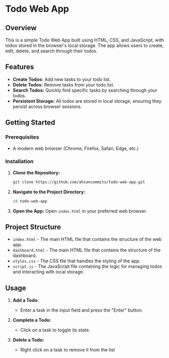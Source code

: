 # Todo Web App

## Overview

This is a simple Todo Web App built using HTML, CSS, and JavaScript, with todos stored in the browser's local storage. The app allows users to create, edit, delete, and search through their todos.

## Features

- **Create Todos:** Add new tasks to your todo list.
- **Delete Todos:** Remove tasks from your todo list.
- **Search Todos:** Quickly find specific tasks by searching through your todos.
- **Persistent Storage:** All todos are stored in local storage, ensuring they persist across browser sessions.

## Getting Started

### Prerequisites

- A modern web browser (Chrome, Firefox, Safari, Edge, etc.)

### Installation

1. **Clone the Repository:**
   ```bash
   git clone https://github.com/ahsancommits/todo-web-app.git
   ```
2. **Navigate to the Project Directory:**

   ```bash
   cd todo-web-app
   ```

3. **Open the App:**
   Open `index.html` in your preferred web browser.

## Project Structure

- `index.html` - The main HTML file that contains the structure of the web app.
- `dashboard.html` - The main HTML file that contains the structure of the dashboard.
- `styles.css` - The CSS file that handles the styling of the app.
- `script.js` - The JavaScript file containing the logic for managing todos and interacting with local storage.

## Usage

1. **Add a Todo:**
   - Enter a task in the input field and press the "Enter" button.
2. **Complete a Todo:**

   - Click on a task to toggle its state.

3. **Delete a Todo:**
   - Right click on a task to remove it from the list

